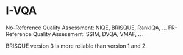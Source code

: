 # I-VQA
No-Reference Quality Assessment: NIQE,  BRISQUE,  RankIQA,  ...
FR-Reference Quality Assessment: SSIM,  DVQA, VMAF, ...

BRISQUE version 3 is more reliable than version 1 and 2.
